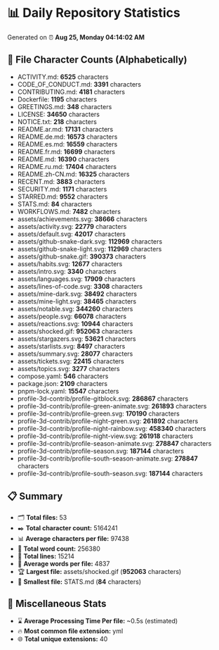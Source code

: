 # 📊 Daily Repository Statistics
Generated on ⏰ **Aug 25, Monday 04:14:02 AM**

## 📂 File Character Counts (Alphabetically)
- ACTIVITY.md: **6525** characters
- CODE_OF_CONDUCT.md: **3391** characters
- CONTRIBUTING.md: **4181** characters
- Dockerfile: **1195** characters
- GREETINGS.md: **348** characters
- LICENSE: **34650** characters
- NOTICE.txt: **218** characters
- README.ar.md: **17131** characters
- README.de.md: **16573** characters
- README.es.md: **16559** characters
- README.fr.md: **16699** characters
- README.md: **16390** characters
- README.ru.md: **17404** characters
- README.zh-CN.md: **16325** characters
- RECENT.md: **3883** characters
- SECURITY.md: **1171** characters
- STARRED.md: **9552** characters
- STATS.md: **84** characters
- WORKFLOWS.md: **7482** characters
- assets/achievements.svg: **38666** characters
- assets/activity.svg: **22779** characters
- assets/default.svg: **42017** characters
- assets/github-snake-dark.svg: **112969** characters
- assets/github-snake-light.svg: **112969** characters
- assets/github-snake.gif: **390373** characters
- assets/habits.svg: **12677** characters
- assets/intro.svg: **3340** characters
- assets/languages.svg: **17909** characters
- assets/lines-of-code.svg: **3308** characters
- assets/mine-dark.svg: **38492** characters
- assets/mine-light.svg: **38465** characters
- assets/notable.svg: **344260** characters
- assets/people.svg: **66078** characters
- assets/reactions.svg: **10944** characters
- assets/shocked.gif: **952063** characters
- assets/stargazers.svg: **53621** characters
- assets/starlists.svg: **8497** characters
- assets/summary.svg: **28077** characters
- assets/tickets.svg: **22415** characters
- assets/topics.svg: **3277** characters
- compose.yaml: **546** characters
- package.json: **2109** characters
- pnpm-lock.yaml: **15547** characters
- profile-3d-contrib/profile-gitblock.svg: **286867** characters
- profile-3d-contrib/profile-green-animate.svg: **261893** characters
- profile-3d-contrib/profile-green.svg: **170190** characters
- profile-3d-contrib/profile-night-green.svg: **261892** characters
- profile-3d-contrib/profile-night-rainbow.svg: **458340** characters
- profile-3d-contrib/profile-night-view.svg: **261918** characters
- profile-3d-contrib/profile-season-animate.svg: **278847** characters
- profile-3d-contrib/profile-season.svg: **187144** characters
- profile-3d-contrib/profile-south-season-animate.svg: **278847** characters
- profile-3d-contrib/profile-south-season.svg: **187144** characters

## 📋 Summary
- 🗂️ **Total files:** 53
- ✒️ **Total character count:** 5164241
- 📊 **Average characters per file:** 97438
- 📝 **Total word count:** 256380
- 🧾 **Total lines:** 15214
- 📐 **Average words per file:** 4837
- 🏆 **Largest file:** assets/shocked.gif (**952063** characters)
- 🥉 **Smallest file:** STATS.md (**84** characters)

## 🌟 Miscellaneous Stats
- ⌛ **Average Processing Time Per file:** ~0.5s (estimated)
- 🔥 **Most common file extension:** yml
- 🌐 **Total unique extensions:** 40
